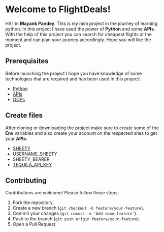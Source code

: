 # Welcome to FlightDeals!

Hi! I'm **Mayank Pandey**. This is my mini project in the journey of learning python. In this project I have used the power of **Python** and some **APIs**.
With the help of this project you can search for cheapest flights at the moment and can plan your journey accordingly. Hope you will like the project.

## Prerequisites

Before launching the project I hope you have knowledge of some technologies that are required and has been used in this project:

- [Python](https://www.python.org/doc/)
- [APIs](https://www.ibm.com/topics/api)
- [OOPs](https://docs.python.org/3/tutorial/classes.html)

## Create files

After cloning or downloading the project make sure to create some of the **Env** variables and also create your account on the respected sites to get your **APIs**:

- [SHEETY](https://sheety.co/)
- USERNAME_SHEETY
- SHEETY_BEARER
- [TEQUILA_API_KEY](https://tequila.kiwi.com/portal/login)
  
## Contributing
Contributions are welcome! Please follow these steps:

1. Fork the repository.
2. Create a new branch (`git checkout -b feature/your-feature`).
3. Commit your changes (`git commit -m 'Add some feature'`).
4. Push to the branch (`git push origin feature/your-feature`).
5. Open a Pull Request.
